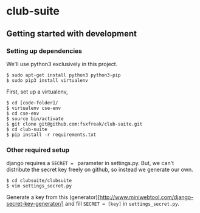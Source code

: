 # club-suite

## Getting started with development
### Setting up dependencies
We'll use python3 exclusively in this project.
```
$ sudo apt-get install python3 python3-pip
$ sudo pip3 install virtualenv
```
First, set up a virtualenv,
```
$ cd [code-folder]/
$ virtualenv cse-env
$ cd cse-env
$ source bin/activate
$ git clone git@github.com:fsxfreak/club-suite.git
$ cd club-suite
$ pip install -r requirements.txt
```

### Other required setup
django requires a ```SECRET = ``` parameter in settings.py. But, we
can't distribute the secret key freely on github, so instead we generate
our own.
```
$ cd clubsuite/clubsuite
$ vim settings_secret.py
```
Generate a key from this 
(generator)[http://www.miniwebtool.com/django-secret-key-generator/]
and fill ```SECRET = [key]``` in ```settings_secret.py```.
